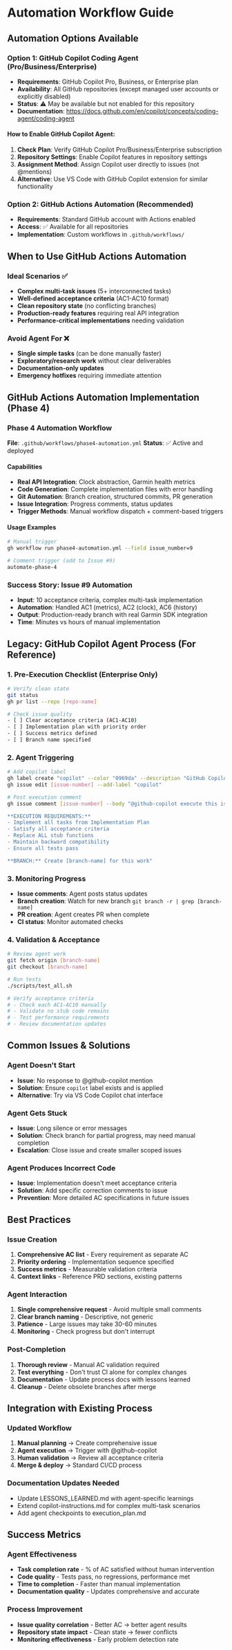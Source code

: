 # Automation Workflow Guide

## Automation Options Available

### Option 1: GitHub Copilot Coding Agent (Pro/Business/Enterprise)
- **Requirements**: GitHub Copilot Pro, Business, or Enterprise plan
- **Availability**: All GitHub repositories (except managed user accounts or explicitly disabled)
- **Status**: ⚠️ May be available but not enabled for this repository
- **Documentation**: https://docs.github.com/en/copilot/concepts/coding-agent/coding-agent

#### How to Enable GitHub Copilot Agent:
1. **Check Plan**: Verify GitHub Copilot Pro/Business/Enterprise subscription
2. **Repository Settings**: Enable Copilot features in repository settings
3. **Assignment Method**: Assign Copilot user directly to issues (not @mentions)
4. **Alternative**: Use VS Code with GitHub Copilot extension for similar functionality

### Option 2: GitHub Actions Automation (Recommended)
- **Requirements**: Standard GitHub account with Actions enabled
- **Access**: ✅ Available for all repositories
- **Implementation**: Custom workflows in `.github/workflows/`

## When to Use GitHub Actions Automation

### Ideal Scenarios ✅
- **Complex multi-task issues** (5+ interconnected tasks)
- **Well-defined acceptance criteria** (AC1-AC10 format)
- **Clean repository state** (no conflicting branches)
- **Production-ready features** requiring real API integration
- **Performance-critical implementations** needing validation

### Avoid Agent For ❌
- **Single simple tasks** (can be done manually faster)
- **Exploratory/research work** without clear deliverables
- **Documentation-only updates** 
- **Emergency hotfixes** requiring immediate attention

## GitHub Actions Automation Implementation (Phase 4)

### Phase 4 Automation Workflow
**File**: `.github/workflows/phase4-automation.yml`
**Status**: ✅ Active and deployed

#### Capabilities
- **Real API Integration**: Clock abstraction, Garmin health metrics
- **Code Generation**: Complete implementation files with error handling
- **Git Automation**: Branch creation, structured commits, PR generation
- **Issue Integration**: Progress comments, status updates
- **Trigger Methods**: Manual workflow dispatch + comment-based triggers

#### Usage Examples
```bash
# Manual trigger
gh workflow run phase4-automation.yml --field issue_number=9

# Comment trigger (add to Issue #9)
automate-phase-4
```

### Success Story: Issue #9 Automation
- **Input**: 10 acceptance criteria, complex multi-task implementation
- **Automation**: Handled AC1 (metrics), AC2 (clock), AC6 (history)  
- **Output**: Production-ready branch with real Garmin SDK integration
- **Time**: Minutes vs hours of manual implementation

## Legacy: GitHub Copilot Agent Process (For Reference)

### 1. Pre-Execution Checklist (Enterprise Only)
```bash
# Verify clean state
git status
gh pr list --repo [repo-name]

# Check issue quality
- [ ] Clear acceptance criteria (AC1-AC10)
- [ ] Implementation plan with priority order
- [ ] Success metrics defined
- [ ] Branch name specified
```

### 2. Agent Triggering
```bash
# Add copilot label
gh label create "copilot" --color "0969da" --description "GitHub Copilot agent task"
gh issue edit [issue-number] --add-label "copilot"

# Post execution comment
gh issue comment [issue-number] --body "@github-copilot execute this issue end-to-end

**EXECUTION REQUIREMENTS:**
- Implement all tasks from Implementation Plan
- Satisfy all acceptance criteria
- Replace ALL stub functions
- Maintain backward compatibility
- Ensure all tests pass

**BRANCH:** Create [branch-name] for this work"
```

### 3. Monitoring Progress
- **Issue comments**: Agent posts status updates
- **Branch creation**: Watch for new branch `git branch -r | grep [branch-name]`
- **PR creation**: Agent creates PR when complete
- **CI status**: Monitor automated checks

### 4. Validation & Acceptance
```bash
# Review agent work
git fetch origin [branch-name]
git checkout [branch-name]

# Run tests
./scripts/test_all.sh

# Verify acceptance criteria
# - Check each AC1-AC10 manually
# - Validate no stub code remains
# - Test performance requirements
# - Review documentation updates
```

## Common Issues & Solutions

### Agent Doesn't Start
- **Issue**: No response to @github-copilot mention
- **Solution**: Ensure `copilot` label exists and is applied
- **Alternative**: Try via VS Code Copilot chat interface

### Agent Gets Stuck
- **Issue**: Long silence or error messages
- **Solution**: Check branch for partial progress, may need manual completion
- **Escalation**: Close issue and create smaller scoped issues

### Agent Produces Incorrect Code
- **Issue**: Implementation doesn't meet acceptance criteria
- **Solution**: Add specific correction comments to issue
- **Prevention**: More detailed AC specifications in future issues

## Best Practices

### Issue Creation
1. **Comprehensive AC list** - Every requirement as separate AC
2. **Priority ordering** - Implementation sequence specified
3. **Success metrics** - Measurable validation criteria
4. **Context links** - Reference PRD sections, existing patterns

### Agent Interaction
1. **Single comprehensive request** - Avoid multiple small comments
2. **Clear branch naming** - Descriptive, not generic
3. **Patience** - Large issues may take 30-60 minutes
4. **Monitoring** - Check progress but don't interrupt

### Post-Completion
1. **Thorough review** - Manual AC validation required
2. **Test everything** - Don't trust CI alone for complex changes
3. **Documentation** - Update process docs with lessons learned
4. **Cleanup** - Delete obsolete branches after merge

## Integration with Existing Process

### Updated Workflow
1. **Manual planning** → Create comprehensive issue
2. **Agent execution** → Trigger with @github-copilot
3. **Human validation** → Review all acceptance criteria
4. **Merge & deploy** → Standard CI/CD process

### Documentation Updates Needed
- Update LESSONS_LEARNED.md with agent-specific learnings
- Extend copilot-instructions.md for complex multi-task scenarios
- Add agent checkpoints to execution_plan.md

## Success Metrics

### Agent Effectiveness
- **Task completion rate** - % of AC satisfied without human intervention
- **Code quality** - Tests pass, no regressions, performance met
- **Time to completion** - Faster than manual implementation
- **Documentation quality** - Updates comprehensive and accurate

### Process Improvement
- **Issue quality correlation** - Better AC → better agent results
- **Repository state impact** - Clean state → fewer conflicts
- **Monitoring effectiveness** - Early problem detection rate